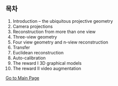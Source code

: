 ## 목차

1. Introduction – the ubiquitous projective geometry
2. Camera projections
3. Reconstruction from more than one view
4. Three-view geometry
5. Four view geometry and n-view reconstruction
6. Transfer
7. Euclidean reconstruction
8. Auto-calibration
9. The reward I  3D graphical models
10. The reward II video augmentation


[Go to Main Page](https://teamadkr.github.io/Miltiple-View-Geometry-in-Computer-Vision/)